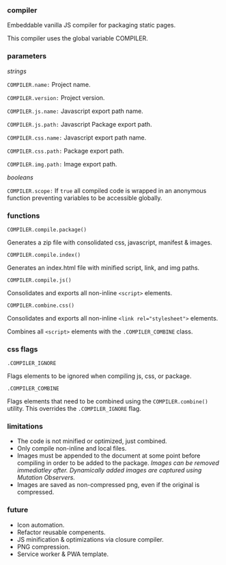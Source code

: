 ### compiler

Embeddable vanilla JS compiler for packaging static pages.

This compiler uses the global variable COMPILER.

### parameters

*strings*

`COMPILER.name:`      Project name.

`COMPILER.version:`   Project version.

`COMPILER.js.name:`   Javascript export path name.

`COMPILER.js.path:`   Javascript Package export path.


`COMPILER.css.name:`  Javascript export path name.

`COMPILER.css.path:`  Package export path.

`COMPILER.img.path:`  Image export path.

*booleans*

`COMPILER.scope:`     If `true` all compiled code is wrapped in an anonymous function preventing variables to be accessible globally. 

### functions

`COMPILER.compile.package()`

Generates a zip file with consolidated css, javascript, manifest & images.

`COMPILER.compile.index()`

Generates an index.html file with minified script, link, and img paths.

`COMPILER.compile.js()`

Consolidates and exports all non-inline `<script>` elements.

`COMPILER.combine.css()`

Consolidates and exports all non-inline `<link rel="stylesheet">` elements.

Combines all `<script>` elements with the `.COMPILER_COMBINE` class.

### css flags

`.COMPILER_IGNORE`

Flags elements to be ignored when compiling js, css, or package.

`.COMPILER_COMBINE`

Flags elements that need to be combined using the `COMPILER.combine()` utility. This overrides the `.COMPILER_IGNORE` flag.

### limitations

* The code is not minified or optimized, just combined.
* Only compile non-inline and local files.
* Images must be appended to the document at some point before compiling in order to be added to the package.
*Images can be removed immediatley after. Dynamically added images are captured using Mutation Observers.*
* Images are saved as non-compressed png, even if the original is compressed.

### future

* Icon automation.
* Refactor reusable compenents.
* JS minification & optimizations via closure compiler.
* PNG compression.
* Service worker & PWA template.

